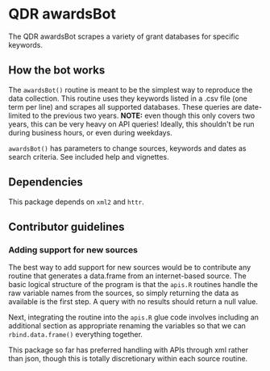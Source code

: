 # QDR awardsBot

The QDR awardsBot scrapes a variety of grant databases for specific keywords. 

## How the bot works

The `awardsBot()` routine is meant to be the simplest way to reproduce the data collection. This routine uses they keywords listed in a .csv file (one term per line) and scrapes all supported databases. These queries are date-limited to the previous two years. **NOTE:** even though this only covers two years, this can be very heavy on API queries! Ideally, this shouldn't be run during business hours, or even during weekdays.

`awardsBot()` has parameters to change sources, keywords and dates as search criteria. See included help and vignettes.

## Dependencies

This package depends on `xml2` and `httr`.

## Contributor guidelines

### Adding support for new sources

The best way to add support for new sources would be to contribute any routine that generates a data.frame from an internet-based source. The basic logical structure of the program is that the `apis.R` routines handle the raw variable names from the sources, so simply returning the data as available is the first step. A query with no results should return a null value. 

Next, integrating the routine into the `apis.R` glue code involves including an additional section as appropriate renaming the variables so that we can `rbind.data.frame()` everything together.

This package so far has preferred handling with APIs through xml rather than json, though this is totally discretionary within each source routine.
